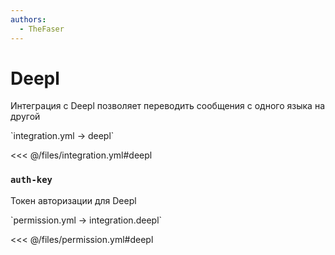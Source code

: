 ```yaml
---
authors:
  - TheFaser
---
```


# Deepl

Интеграция с Deepl позволяет переводить сообщения с одного языка на другой

[//]: # (integration.yml)
<!--@include: @/parts/words.md#setting-->
<!--@include: @/parts/words.md#path--> `integration.yml → deepl`

<!--@include: @/parts/words.md#default-->
<<< @/files/integration.yml#deepl

<!--@include: @/parts/enable.md-->

### `auth-key`

Токен авторизации для Deepl

[//]: # (permission.yml)
<!--@include: @/parts/words.md#permission-->
<!--@include: @/parts/words.md#path--> `permission.yml → integration.deepl`

<!--@include: @/parts/words.md#default-->
<<< @/files/permission.yml#deepl

<!--@include: @/parts/permission/permissionTier3.md-->